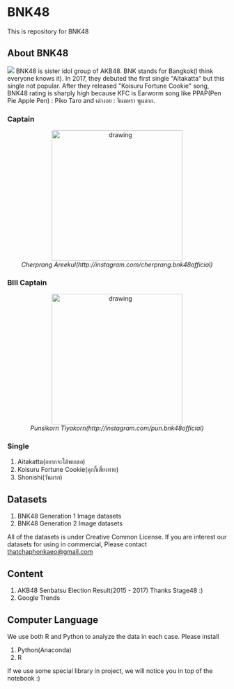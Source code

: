 # BNK48
This is repository for BNK48 

## About BNK48
![](https://github.com/tigerstat46/BNK48/blob/master/BNK48.jpg)
BNK48 is sister idol group of AKB48. BNK stands for Bangkok(I think everyone knows it). In 2017, they debuted the first single "Aitakatta" but this single not popular. After they released "Koisuru Fortune Cookie" song, BNK48 rating is sharply high because KFC is Earworm song like PPAP(Pen Pie Apple Pen) : Piko Taro and เต่างอย : จินตหรา พูนลาภ.<br>

### Captain 
<p align="center">
  <img src="https://github.com/tigerstat46/BNK48/blob/master/PhotoBNK48/IMG_5187.jpg" alt="drawing" width="300px"/> <br>
  <em>Cherprang Areekul(http://instagram.com/cherprang.bnk48official)</em>
</p>

### BIII Captain
<p align="center">
  <img src="https://github.com/tigerstat46/BNK48/blob/master/PhotoBNK48/IMG_6369.jpg" alt="drawing" width="300px"/> <br>
  <em>Punsikorn Tiyakorn(http://instagram.com/pun.bnk48official)</em>
</p>

### Single
1. Aitakatta(อยากจะได้พบเธอ)
2. Koisuru Fortune Cookie(คุกกี้เสี่ยงทาย)
3. Shonishi(วันแรก)

## Datasets 
1. BNK48 Generation 1 Image datasets 
2. BNK48 Generation 2 Image datasets

All of the datasets is under Creative Common License. If you are interest our datasets for using in commercial, Please contact 
thatchaphonkaeo@gmail.com
## Content
1. AKB48 Senbatsu Election Result(2015 - 2017) Thanks Stage48 :) 
2. Google Trends

## Computer Language
We use both R and Python to analyze the data in each case. Please install 
1. Python(Anaconda)
2. R 

If we use some special library in project, we will notice you in top of the notebook :)
